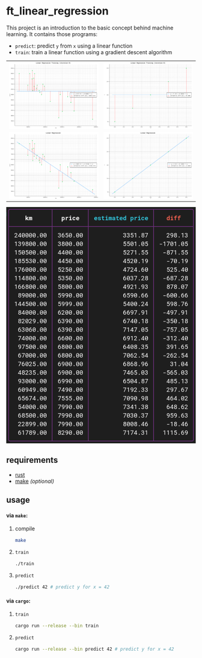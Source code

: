 # ft_linear_regression

This project is an introduction to the basic concept behind machine learning.
It contains those programs:
- `predict`: predict `y` from `x` using a linear function
- `train`: train a linear function using a gradient descent algorithm

<p align="center">
	<table>
		<tr>
			<td>
				<img src="https://github.com/Alexdelia/42-ft_linear_regression/blob/main/graph/42_provided/training.gif" alt="training on 42 provided dataset">
			</td>
			<td>
				<img src="https://github.com/Alexdelia/42-ft_linear_regression/blob/main/graph/basic/training.gif" alt="training on basic dataset">
			</td>
		</tr>
		<tr>
			<td>
				<img src="https://github.com/Alexdelia/42-ft_linear_regression/blob/main/graph/42_provided/result.png" alt="linear regression on 42 provided dataset">
			</td>
			<td>
				<img src="https://github.com/Alexdelia/42-ft_linear_regression/blob/main/graph/basic/result.png" alt="linear regression on basic dataset">
			</td>
		</tr>
	</table>
</p>

<p align="center">
	<img src="https://github.com/Alexdelia/42-ft_linear_regression/blob/main/graph/42_provided/table.png" alt="42 provided dataset post training as table">
</p>

## requirements
- [rust](https://www.rust-lang.org/tools/install)
- [make](https://www.gnu.org/software/make/#download) _(optional)_

## usage

#### via `make`:
1. compile
	```sh
	make
	```

2. `train`
	```sh
	./train
	```

3. `predict`
	```sh
	./predict 42 # predict y for x = 42
	```

#### via `cargo`:
1. `train`
	```sh
	cargo run --release --bin train
	```

2. `predict`
	```sh
	cargo run --release --bin predict 42 # predict y for x = 42
	```

